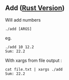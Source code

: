 ## Add ([Rust Version](https://github.com/parshav/add))
Will add numbers

```shell script
./add [ARGS]
```

eg.

```shell script
./add 10 12.2
Sum: 22.2
```

With xargs from file output :

```shell script
cat file.txt | xargs ./add
Sum: 22.2
```